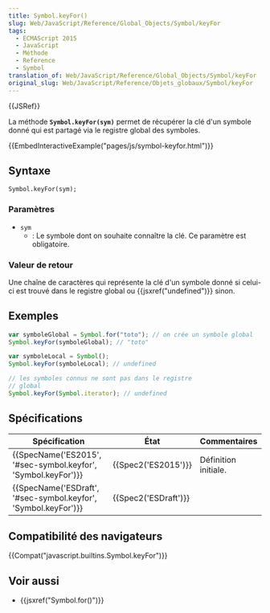 ```yaml
---
title: Symbol.keyFor()
slug: Web/JavaScript/Reference/Global_Objects/Symbol/keyFor
tags:
  - ECMAScript 2015
  - JavaScript
  - Méthode
  - Reference
  - Symbol
translation_of: Web/JavaScript/Reference/Global_Objects/Symbol/keyFor
original_slug: Web/JavaScript/Reference/Objets_globaux/Symbol/keyFor
---
```

{{JSRef}}

La méthode **`Symbol.keyFor(sym)`** permet de récupérer la clé d'un symbole donné qui est partagé via le registre global des symboles.

{{EmbedInteractiveExample("pages/js/symbol-keyfor.html")}}

## Syntaxe

    Symbol.keyFor(sym);

### Paramètres

- `sym`
  - : Le symbole dont on souhaite connaître la clé. Ce paramètre est obligatoire.

### Valeur de retour

Une chaîne de caractères qui représente la clé d'un symbole donné si celui-ci est trouvé dans le registre global ou {{jsxref("undefined")}} sinon.

## Exemples

```js
var symboleGlobal = Symbol.for("toto"); // on crée un symbole global
Symbol.keyFor(symboleGlobal); // "toto"

var symboleLocal = Symbol();
Symbol.keyFor(symboleLocal); // undefined

// les symboles connus ne sont pas dans le registre
// global
Symbol.keyFor(Symbol.iterator); // undefined
```

## Spécifications

| Spécification                                                                        | État                         | Commentaires         |
| ------------------------------------------------------------------------------------ | ---------------------------- | -------------------- |
| {{SpecName('ES2015', '#sec-symbol.keyfor', 'Symbol.keyFor')}}     | {{Spec2('ES2015')}}     | Définition initiale. |
| {{SpecName('ESDraft', '#sec-symbol.keyfor', 'Symbol.keyFor')}} | {{Spec2('ESDraft')}} |                      |

## Compatibilité des navigateurs

{{Compat("javascript.builtins.Symbol.keyFor")}}

## Voir aussi

- {{jsxref("Symbol.for()")}}
